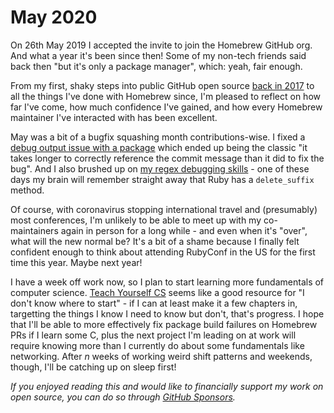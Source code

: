 # May 2020

On 26th May 2019 I accepted the invite to join the Homebrew GitHub org. And what a year it's been since then! Some of my non-tech friends said back then "but it's only a package manager", which: yeah, fair enough.

From my first, shaky steps into public GitHub open source [back in 2017](https://github.com/Homebrew/brew/pull/2687) to all the things I've done with Homebrew since, I'm pleased to reflect on how far I've come, how much confidence I've gained, and how every Homebrew maintainer I've interacted with has been excellent.

May was a bit of a bugfix squashing month contributions-wise. I fixed a [debug output issue with a package](https://github.com/Homebrew/homebrew-core/pull/55027) which ended up being the classic "it takes longer to correctly reference the commit message than it did to fix the bug". And I also brushed up on [my regex debugging skills](https://github.com/Homebrew/brew/pull/7644) - one of these days my brain will remember straight away that Ruby has a `delete_suffix` method.

Of course, with coronavirus stopping international travel and (presumably) most conferences, I'm unlikely to be able to meet up with my co-maintainers again in person for a long while - and even when it's "over", what will the new normal be? It's a bit of a shame because I finally felt confident enough to think about attending RubyConf in the US for the first time this year. Maybe next year!

I have a week off work now, so I plan to start learning more fundamentals of computer science. [Teach Yourself CS](https://teachyourselfcs.com) seems like a good resource for "I don't know where to start" - if I can at least make it a few chapters in, targetting the things I know I need to know but don't, that's progress. I hope that I'll be able to more effectively fix package build failures on Homebrew PRs if I learn some C, plus the next project I'm leading on at work will require knowing more than I currently do about some fundamentals like networking. After _n_ weeks of working weird shift patterns and weekends, though, I'll be catching up on sleep first!

_If you enjoyed reading this and would like to financially support my work on open source, you can do so through [GitHub Sponsors](https://github.com/sponsors/issyl0)._
